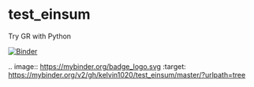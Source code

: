 # test_einsum
Try GR with Python

[![Binder](https://mybinder.org/badge_logo.svg)](https://mybinder.org/v2/gh/kelvin1020/test_einsum/master/?urlpath=tree)

.. image:: https://mybinder.org/badge_logo.svg
 :target: https://mybinder.org/v2/gh/kelvin1020/test_einsum/master/?urlpath=tree
